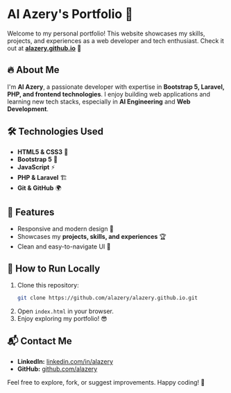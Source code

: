 # Al Azery's Portfolio 🌟

Welcome to my personal portfolio! This website showcases my skills, projects, and experiences as a web developer and tech enthusiast. Check it out at **[alazery.github.io](https://alazery.github.io/)** 🚀

## 🔥 About Me
I'm **Al Azery**, a passionate developer with expertise in **Bootstrap 5, Laravel, PHP, and frontend technologies**. I enjoy building web applications and learning new tech stacks, especially in **AI Engineering** and **Web Development**.

## 🛠️ Technologies Used
- **HTML5 & CSS3** 🎨
- **Bootstrap 5** 📏
- **JavaScript** ⚡
- **PHP & Laravel** 🏗️
- **Git & GitHub** 🌍

## 🎯 Features
- Responsive and modern design 📱
- Showcases my **projects, skills, and experiences** 🏆
- Clean and easy-to-navigate UI 🌿

## 🚀 How to Run Locally
1. Clone this repository:
   ```bash
   git clone https://github.com/alazery/alazery.github.io.git
   ```
2. Open `index.html` in your browser.
3. Enjoy exploring my portfolio! 😎

## 📬 Contact Me
- **LinkedIn:** [linkedin.com/in/alazery](https://linkedin.com/in/alazery)
- **GitHub:** [github.com/alazery](https://github.com/alazery)

Feel free to explore, fork, or suggest improvements. Happy coding! 🚀

